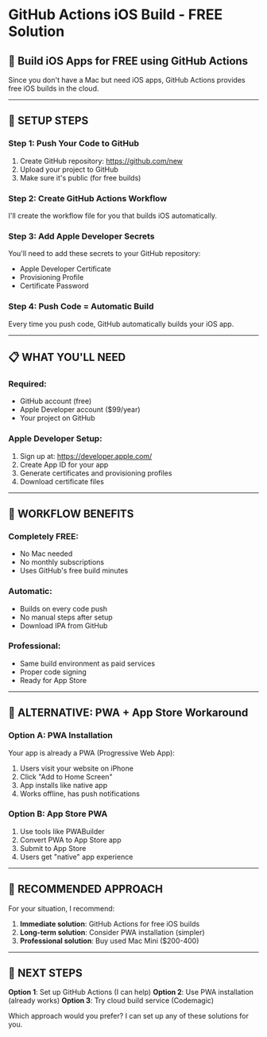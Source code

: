 # GitHub Actions iOS Build - FREE Solution

## 🎯 Build iOS Apps for FREE using GitHub Actions

Since you don't have a Mac but need iOS apps, GitHub Actions provides free iOS builds in the cloud.

---

## 🚀 SETUP STEPS

### Step 1: Push Your Code to GitHub
1. Create GitHub repository: https://github.com/new
2. Upload your project to GitHub
3. Make sure it's public (for free builds)

### Step 2: Create GitHub Actions Workflow
I'll create the workflow file for you that builds iOS automatically.

### Step 3: Add Apple Developer Secrets
You'll need to add these secrets to your GitHub repository:
- Apple Developer Certificate
- Provisioning Profile
- Certificate Password

### Step 4: Push Code = Automatic Build
Every time you push code, GitHub automatically builds your iOS app.

---

## 📋 WHAT YOU'LL NEED

### Required:
- GitHub account (free)
- Apple Developer account ($99/year)
- Your project on GitHub

### Apple Developer Setup:
1. Sign up at: https://developer.apple.com/
2. Create App ID for your app
3. Generate certificates and provisioning profiles
4. Download certificate files

---

## 🔧 WORKFLOW BENEFITS

### Completely FREE:
- No Mac needed
- No monthly subscriptions
- Uses GitHub's free build minutes

### Automatic:
- Builds on every code push
- No manual steps after setup
- Download IPA from GitHub

### Professional:
- Same build environment as paid services
- Proper code signing
- Ready for App Store

---

## 📱 ALTERNATIVE: PWA + App Store Workaround

### Option A: PWA Installation
Your app is already a PWA (Progressive Web App):
1. Users visit your website on iPhone
2. Click "Add to Home Screen"
3. App installs like native app
4. Works offline, has push notifications

### Option B: App Store PWA
1. Use tools like PWABuilder
2. Convert PWA to App Store app
3. Submit to App Store
4. Users get "native" app experience

---

## 🎯 RECOMMENDED APPROACH

For your situation, I recommend:

1. **Immediate solution**: GitHub Actions for free iOS builds
2. **Long-term solution**: Consider PWA installation (simpler)
3. **Professional solution**: Buy used Mac Mini ($200-400)

---

## 🚨 NEXT STEPS

**Option 1**: Set up GitHub Actions (I can help)
**Option 2**: Use PWA installation (already works)
**Option 3**: Try cloud build service (Codemagic)

Which approach would you prefer? I can set up any of these solutions for you.